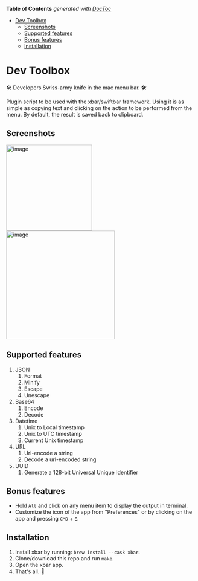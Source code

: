 <!-- START doctoc generated TOC please keep comment here to allow auto update -->
<!-- DON'T EDIT THIS SECTION, INSTEAD RE-RUN doctoc TO UPDATE -->
**Table of Contents**  *generated with [DocToc](https://github.com/thlorenz/doctoc)*

- [Dev Toolbox](#dev-toolbox)
  - [Screenshots](#screenshots)
  - [Supported features](#supported-features)
  - [Bonus features](#bonus-features)
  - [Installation](#installation)

<!-- END doctoc generated TOC please keep comment here to allow auto update -->

# Dev Toolbox

🛠 Developers Swiss-army knife in the mac menu bar. 🛠

Plugin script to be used with the xbar/swiftbar framework. Using it is as simple as copying text and clicking on the action to be performed from the menu. By default, the result is saved back to clipboard.

## Screenshots

<img width="227" alt="image" src="https://user-images.githubusercontent.com/9376908/185212972-e7624f0c-007c-4234-a7b3-17c003386225.png">

<img width="287" alt="image" src="https://user-images.githubusercontent.com/9376908/185213187-c6ad3f67-217c-47a4-9283-10d92b1f2aa9.png">

## Supported features

1. JSON
    1. Format
    2. Minify
    3. Escape
    4. Unescape
2. Base64
    1. Encode
    2. Decode
3. Datetime
    1. Unix to Local timestamp
    2. Unix to UTC timestamp
    3. Current Unix timestamp
4. URL
    1. Url-encode a string
    2. Decode a url-encoded string
5. UUID
    1. Generate a 128-bit Universal Unique Identifier

## Bonus features

- Hold `Alt` and click on any menu item to display the output in terminal.
- Customize the icon of the app from "Preferences" or by clicking on the app and pressing `CMD` + `E`.

## Installation

1. Install xbar by running: `brew install --cask xbar`.
2. Clone/download this repo and run `make`.
3. Open the xbar app.
4. That's all. 🎉

